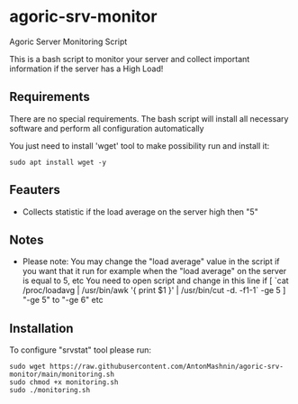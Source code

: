 # agoric-srv-monitor
Agoric Server Monitoring Script

This is a bash script to monitor your server and collect important information if the server has a High Load!

## Requirements
There are no special requirements. The bash script will install all necessary software and perform all configuration automatically

You just need to install 'wget' tool to make possibility run and install it:
```
sudo apt install wget -y
```

## Feauters
- Collects statistic if the load average on the server high then "5"

## Notes
- Please note: You may change the "load average" value in the script if you want that it run for example when the "load average" on the server is equal to 5, etc
You need to open script and change in this line if [ \`cat /proc/loadavg | /usr/bin/awk '{ print $1 }' | /usr/bin/cut -d. -f1-1\` -ge 5 ] "-ge 5"  to "-ge 6" etc
 
## Installation
To configure "srvstat" tool please run:
```
sudo wget https://raw.githubusercontent.com/AntonMashnin/agoric-srv-monitor/main/monitoring.sh
sudo chmod +x monitoring.sh
sudo ./monitoring.sh
```
